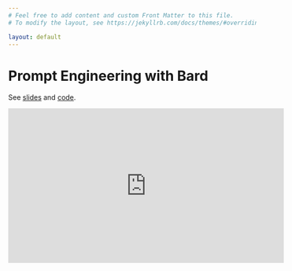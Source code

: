```yaml
---
# Feel free to add content and custom Front Matter to this file.
# To modify the layout, see https://jekyllrb.com/docs/themes/#overriding-theme-defaults

layout: default
---
```

# Prompt Engineering with Bard

See [slides](slides.html) and [code](https://github.com/klutometis/bard/blob/main/deck.ipynb).

<iframe width="560" height="315" src="https://www.youtube.com/embed/g2pDpaW5b3U?si=tODxJED-rkskXVR5" title="YouTube video player" frameborder="0" allow="accelerometer; autoplay; clipboard-write; encrypted-media; gyroscope; picture-in-picture; web-share" allowfullscreen></iframe>
